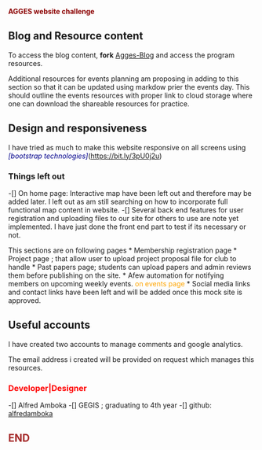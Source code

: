 <span style = "color: darkred">**AGGES website challenge**</span>
<!-- AGGES website challenge 

Points to note:
       Am a beginner when i comes to developing complete projects like this.
       There are also issues which may need fixing.
       Most importantly  blog content and main site content are separate and am trying to figure out how to merge them to single repository. This happened as initially i started working using bootstrap and later switched to jerky. This imply that blog repository will be fork from my github repo
-->

##  Blog and Resource content

To access the blog content, **fork**  [Agges-Blog](https://github.com/alfredamboka/Agges-Blog) and access the program resources.

Additional resources for events planning am proposing in adding to this section so that it can be updated using markdow prier the events day. This should outline the events resources with proper link to cloud storage where one can download the shareable resources for practice.

## Design and  responsiveness

I have tried as much to make this website responsive on all screens using <span style = "color: darkblue">*[bootstrap technologies]*</span>(https://bit.ly/3pU0j2u)

### Things left out 

-[] On home page: Interactive map have been left out and therefore may be added later. I left out as am still searching on how to incorporate full functional map content in website.
-[] Several back end  features for  user registration and uploading files to our site for others to use are note yet implemented. I have just done the front end part to test if its necessary or not.

This sections are on following pages
       * Membership registration page
       * Project page ; that allow user to upload project proposal file for club to handle
       * Past papers page; students can upload papers and admin reviews them before publishing on the site.
       * Afew automation for notifying members on upcoming weekly events. <span style = "color: orange">on events page</span>
       * Social media links and contact links have been left and will be added once this mock site is approved.
  
## Useful accounts

I have created two accounts to manage comments and google analytics.

The email address i created will be provided on request which manages this resources.

### <span style="color: red">Developer|Designer</span>

-[] Alfred Amboka
-[] GEGIS ; graduating to 4th year
-[] github: [alfredamboka](https://github.com/alfredamboka)

## <span style = "color: brown">**END**</span>